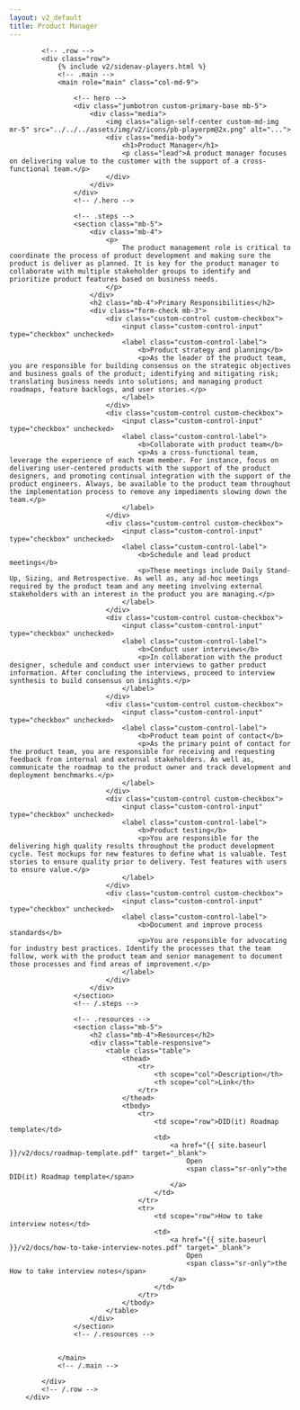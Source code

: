 ```yaml
---
layout: v2_default
title: Product Manager
---
```

<div class="container mt-5">

            <!-- .row -->
            <div class="row">
                {% include v2/sidenav-players.html %}
                <!-- .main -->
                <main role="main" class="col-md-9">

                    <!-- hero -->
                    <div class="jumbotron custom-primary-base mb-5">
                        <div class="media">
                            <img class="align-self-center custom-md-img mr-5" src="../../../assets/img/v2/icons/pb-playerpm@2x.png" alt="...">
                            <div class="media-body">
                                <h1>Product Manager</h1>
                                <p class="lead">A product manager focuses on delivering value to the customer with the support of a cross-functional team.</p>
                            </div>
                        </div>
                    </div>
                    <!-- /.hero -->

                    <!-- .steps -->
                    <section class="mb-5">
                        <div class="mb-4">
                            <p>
                                The product management role is critical to coordinate the process of product development and making sure the product is deliver as planned. It is key for the product manager to collaborate with multiple stakeholder groups to identify and prioritize product features based on business needs.
                            </p>
                        </div>
                        <h2 class="mb-4">Primary Responsibilities</h2>
                        <div class="form-check mb-3">
                            <div class="custom-control custom-checkbox">
                                <input class="custom-control-input" type="checkbox" unchecked>
                                <label class="custom-control-label">
                                    <b>Product strategy and planning</b>
                                    <p>As the leader of the product team, you are responsible for building consensus on the strategic objectives and business goals of the product; identifying and mitigating risk; translating business needs into solutions; and managing product roadmaps, feature backlogs, and user stories.</p>
                                </label>
                            </div>
                            <div class="custom-control custom-checkbox">
                                <input class="custom-control-input" type="checkbox" unchecked>
                                <label class="custom-control-label">
                                    <b>Collaborate with product team</b>
                                    <p>As a cross-functional team, leverage the experience of each team member. For instance, focus on delivering user-centered products with the support of the product designers, and promoting continual integration with the support of the product engineers. Always, be available to the product team throughout the implementation process to remove any impediments slowing down the team.</p>
                                </label>
                            </div>
                            <div class="custom-control custom-checkbox">
                                <input class="custom-control-input" type="checkbox" unchecked>
                                <label class="custom-control-label">
                                    <b>Schedule and lead product meetings</b>
                                    <p>These meetings include Daily Stand-Up, Sizing, and Retrospective. As well as, any ad-hoc meetings required by the product team and any meeting involving external stakeholders with an interest in the product you are managing.</p>
                                </label>
                            </div>
                            <div class="custom-control custom-checkbox">
                                <input class="custom-control-input" type="checkbox" unchecked>
                                <label class="custom-control-label">
                                    <b>Conduct user interviews</b>
                                    <p>In collaboration with the product designer, schedule and conduct user interviews to gather product information. After concluding the interviews, proceed to interview synthesis to build consensus on insights.</p>
                                </label>
                            </div>
                            <div class="custom-control custom-checkbox">
                                <input class="custom-control-input" type="checkbox" unchecked>
                                <label class="custom-control-label">
                                    <b>Product team point of contact</b>
                                    <p>As the primary point of contact for the product team, you are responsible for receiving and requesting feedback from internal and external stakeholders. As well as, communicate the roadmap to the product owner and track development and deployment benchmarks.</p>
                                </label>
                            </div>
                            <div class="custom-control custom-checkbox">
                                <input class="custom-control-input" type="checkbox" unchecked>
                                <label class="custom-control-label">
                                    <b>Product testing</b>
                                    <p>You are responsible for the delivering high quality results throughout the product development cycle. Test mockups for new features to define what is valuable. Test stories to ensure quality prior to delivery. Test features with users to ensure value.</p>
                                </label>
                            </div>
                            <div class="custom-control custom-checkbox">
                                <input class="custom-control-input" type="checkbox" unchecked>
                                <label class="custom-control-label">
                                    <b>Document and improve process standards</b>
                                    <p>You are responsible for advocating for industry best practices. Identify the processes that the team follow, work with the product team and senior management to document those processes and find areas of improvement.</p>
                                </label>
                            </div>
                        </div>
                    </section>
                    <!-- /.steps -->

                    <!-- .resources -->
                    <section class="mb-5">
                        <h2 class="mb-4">Resources</h2>
                        <div class="table-responsive">
                            <table class="table">
                                <thead>
                                    <tr>
                                        <th scope="col">Description</th>
                                        <th scope="col">Link</th>
                                    </tr>
                                </thead>
                                <tbody>
                                    <tr>
                                        <td scope="row">DID(it) Roadmap template</td>
                                        <td>
                                            <a href="{{ site.baseurl }}/v2/docs/roadmap-template.pdf" target="_blank">
                                                Open
                                                <span class="sr-only">the DID(it) Roadmap template</span>
                                            </a>
                                        </td>
                                    </tr>
                                    <tr>
                                        <td scope="row">How to take interview notes</td>
                                        <td>
                                            <a href="{{ site.baseurl }}/v2/docs/how-to-take-interview-notes.pdf" target="_blank">
                                                Open
                                                <span class="sr-only">the How to take interview notes</span>
                                            </a>
                                        </td>
                                    </tr>
                                </tbody>
                            </table>
                        </div>
                    </section>
                    <!-- /.resources -->


                </main>
                <!-- /.main -->

            </div>
            <!-- /.row -->
        </div>